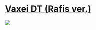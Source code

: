 # [Vaxei DT (Rafis ver.)](https://joofixd.s-ul.eu/NyoJDqSp)
![](https://osu.ppy.sh/ss/13422086/af38)
